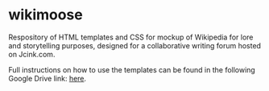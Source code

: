 # wikimoose
Respository of HTML templates and CSS for mockup of Wikipedia for lore and storytelling purposes, designed for a collaborative writing forum hosted on Jcink.com. 

Full instructions on how to use the templates can be found in the following Google Drive link: <a href="https://docs.google.com/document/d/11frNZ310jkHxqPwsmuwFgin59CPTNfdilj2YNZ5taJ0/edit?usp=sharing">here</a>.
